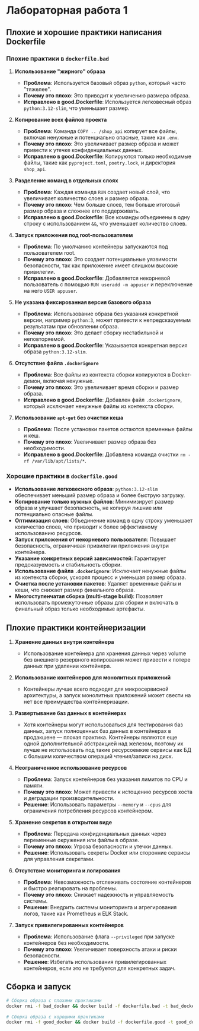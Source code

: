 # Лабораторная работа 1

## Плохие и хорошие практики написания Dockerfile

### Плохие практики в `dockerfile.bad`

1. **Использование "жирного" образа**
   - **Проблема**: Используется базовый образ `python`, который часто "тяжелее".
   - **Почему это плохо**: Это приводит к увеличению размера образа.
   - **Исправлено в good.Dockerfile**: Используется легковесный образ `python:3.12-slim`, что уменьшает размер.

2. **Копирование всех файлов проекта**
   - **Проблема**: Команда `COPY .. /shop_api` копирует все файлы, включая ненужные и потенциально опасные, такие как `.env`.
   - **Почему это плохо**: Это увеличивает размер образа и может привести к утечке конфиденциальных данных.
   - **Исправлено в good.Dockerfile**: Копируются только необходимые файлы, такие как `pyproject.toml`, `poetry.lock`, и директория `shop_api`.

3. **Разделение команд в отдельных слоях**
   - **Проблема**: Каждая команда `RUN` создает новый слой, что увеличивает количество слоев и размер образа.
   - **Почему это плохо**: Чем больше слоев, тем больше итоговый размер образа и сложнее его поддерживать.
   - **Исправлено в good.Dockerfile**: Все команды объединены в одну строку с использованием `&&`, что уменьшает количество слоев.

4. **Запуск приложения под root-пользователем**
   - **Проблема**: По умолчанию контейнеры запускаются под пользователем root.
   - **Почему это плохо**: Это создает потенциальные уязвимости безопасности, так как приложение имеет слишком высокие привилегии.
   - **Исправлено в good.Dockerfile**: Добавляется некорневой пользователь с помощью `RUN useradd -m appuser` и переключение на него `USER appuser`.

5. **Не указана фиксированная версия базового образа**
   - **Проблема**: Использование образа без указания конкретной версии, например `python:3`, может привести к непредсказуемым результатам при обновлении образа.
   - **Почему это плохо**: Это делает сборку нестабильной и неповторяемой.
   - **Исправлено в good.Dockerfile**: Указывается конкретная версия образа `python:3.12-slim`.

6. **Отсутствие файла `.dockerignore`**
   - **Проблема**: Все файлы из контекста сборки копируются в Docker-демон, включая ненужные.
   - **Почему это плохо**: Это увеличивает время сборки и размер образа.
   - **Исправлено в good.Dockerfile**: Добавлен файл `.dockerignore`, который исключает ненужные файлы из контекста сборки.

7. **Использование `apt-get` без очистки кеша**
   - **Проблема**: После установки пакетов остаются временные файлы и кеш.
   - **Почему это плохо**: Увеличивает размер образа без необходимости.
   - **Исправлено в good.Dockerfile**: Добавлена команда очистки `rm -rf /var/lib/apt/lists/*`.

### Хорошие практики в `dockerfile.good`

- **Использование легковесного образа**: `python:3.12-slim` обеспечивает меньший размер образа и более быструю загрузку.
- **Копирование только нужных файлов**: Минимизирует размер образа и улучшает безопасность, не копируя лишние или потенциально опасные файлы.
- **Оптимизация слоев**: Объединение команд в одну строку уменьшает количество слоев, что приводит к более эффективному использованию ресурсов.
- **Запуск приложения от некорневого пользователя**: Повышает безопасность, ограничивая привилегии приложения внутри контейнера.
- **Указание конкретных версий зависимостей**: Гарантирует предсказуемость и стабильность сборки.
- **Использование файла `.dockerignore`**: Исключает ненужные файлы из контекста сборки, ускоряя процесс и уменьшая размер образа.
- **Очистка после установки пакетов**: Удаляет временные файлы и кеши, что снижает размер финального образа.
- **Многоступенчатая сборка (multi-stage build)**: Позволяет использовать промежуточные образы для сборки и включать в финальный образ только необходимые артефакты.

## Плохие практики контейнеризации

1. **Хранение данных внутри контейнера**
   - Использование контейнера для хранения данных через volume без внешнего резервного копирования может привести к потере данных при удалении контейнера.

2. **Использование контейнеров для монолитных приложений**
   - Контейнеры лучше всего подходят для микросервисной архитектуры, а запуск монолитных приложений может свести на нет все преимущества контейнеризации.

3. **Развертывание баз данных в контейнерах**
   - Хотя контейнеры могут использоваться для тестирования баз данных, запуск полноценных баз данных в контейнерах в продакшене — плохая практика. Контейнеры являются еще одной дополнительной абстракцией над железом, поэтому их лучше не использовать под такие ресурсоемкие сервисы как БД с большим количеством операций чтения/записи на диск.

4. **Неограниченное использование ресурсов**
   - **Проблема**: Запуск контейнеров без указания лимитов по CPU и памяти.
   - **Почему это плохо**: Может привести к истощению ресурсов хоста и деградации производительности.
   - **Решение**: Использовать параметры `--memory` и `--cpus` для ограничения потребления ресурсов контейнером.

5. **Хранение секретов в открытом виде**
   - **Проблема**: Передача конфиденциальных данных через переменные окружения или файлы в образе.
   - **Почему это плохо**: Угроза безопасности и утечки данных.
   - **Решение**: Использовать секреты Docker или сторонние сервисы для управления секретами.

6. **Отсутствие мониторинга и логирования**
   - **Проблема**: Невозможность отслеживать состояние контейнеров и быстро реагировать на проблемы.
   - **Почему это плохо**: Снижает надежность и управляемость системы.
   - **Решение**: Внедрить системы мониторинга и агрегирования логов, такие как Prometheus и ELK Stack.

7. **Запуск привилегированных контейнеров**
   - **Проблема**: Использование флага `--privileged` при запуске контейнеров без необходимости.
   - **Почему это плохо**: Увеличивает поверхность атаки и риски безопасности.
   - **Решение**: Избегать использования привилегированных контейнеров, если это не требуется для конкретных задач.

## Сборка и запуск

```bash
# Сборка образа с плохими практиками
docker rmi -f bad_docker && docker build -f dockerfile.bad -t bad_docker . && docker run -p 80:80 -it bad_docker

# Сборка образа с хорошими практиками
docker rmi -f good_docker && docker build -f dockerfile.good -t good_docker . && docker run -p 80:80 -it good_docker
```
